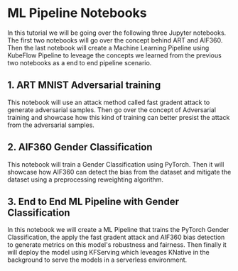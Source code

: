 # ML Pipeline Notebooks

In this tutorial we will be going over the following three Jupyter notebooks. The first two notebooks will 
go over the concept behind ART and AIF360. Then the last notebook will create a Machine Learning Pipeline using 
KubeFlow Pipeline to leveage the concepts we learned from the previous two notebooks as a end to end pipeline scenario. 

## 1. ART MNIST Adversarial training
This notebook will use an attack method called fast gradent attack to generate adversarial samples. Then go over the 
concept of Adversarial training and showcase how this kind of training can better presist the attack from the adversarial samples.

## 2. AIF360 Gender Classification
This notebook will train a Gender Classification using PyTorch. Then it will showcase how AIF360 can detect the bias
from the dataset and mitigate the dataset using a preprocessing reweighting algorithm.

## 3. End to End ML Pipeline with Gender Classification
In this notebook we will create a ML Pipeline that trains the PyTorch Gender Classification, the apply the fast gradent attack
and AIF360 bias detection to generate metrics on this model's robustness and fairness. Then finally it will deploy the model 
using KFServing which leveages KNative in the background to serve the models in a serverless environment.
